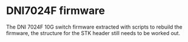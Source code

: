 # DNI7024F firmware
The DNI 7024F 10G switch firmware extracted with scripts to rebuild the
firmware, the structure for the STK header still needs to be worked out.
